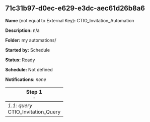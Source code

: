 ## 71c31b97-d0ec-e629-e3dc-aec61d26b8a6

**Name** (not equal to External Key)**:** CTIO_Invitation_Automation

**Description:** n/a

**Folder:** my automations/

**Started by:** Schedule

**Status:** Ready

**Schedule:** Not defined

**Notifications:** _none_


| Step 1<br>_<small>-</small>_ |
| --- |
| _1.1: query_<br>CTIO_Invitation_Query |

